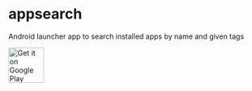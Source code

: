 # appsearch
Android launcher app to search installed apps by name and given tags

<a href='https://play.google.com/store/apps/details?id=de.lukaskoerfer.appsearch&pcampaignid=MKT-Other-global-all-co-prtnr-py-PartBadge-Mar2515-1'><img alt='Get it on Google Play' src='https://play.google.com/intl/en_us/badges/images/generic/en_badge_web_generic.png' height=70/></a>
